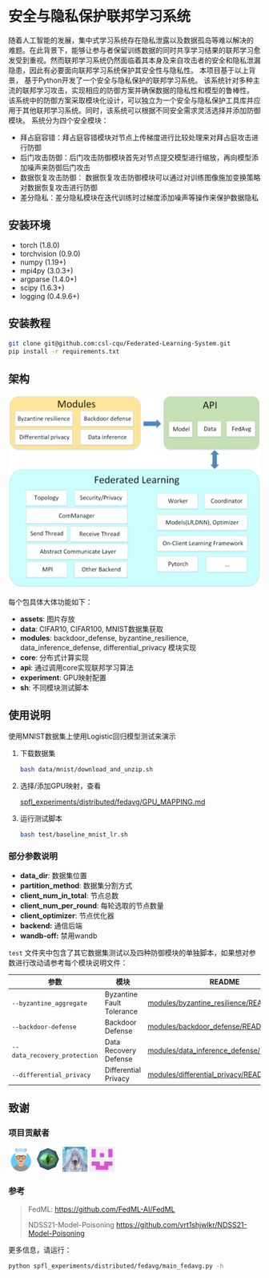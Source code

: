 # 安全与隐私保护联邦学习系统

随着人工智能的发展，集中式学习系统存在隐私泄露以及数据孤岛等难以解决的
难题。在此背景下，能够让参与者保留训练数据的同时共享学习结果的联邦学习愈发受到重视。然而联邦学习系统仍然面临着其本身及来自攻击者的安全和隐私泄漏隐患，因此有必要面向联邦学习系统保护其安全性与隐私性。
本项目基于以上背景， 基于Python开发了一个安全与隐私保护的联邦学习系统。
该系统针对多种主流的联邦学习攻击，实现相应的防御方案并确保数据的隐私性和模型的鲁棒性。 该系统中的防御方案采取模块化设计，可以独立为一个安全与隐私保护工具库并应用于其他联邦学习系统。同时，该系统可以根据不同安全需求灵活选择并添加防御模块。
系统分为四个安全模块： 

* 拜占庭容错：拜占庭容错模块对节点上传梯度进行比较处理来对拜占庭攻击进行防御
* 后门攻击防御：后门攻击防御模块首先对节点提交模型进行缩放，再向模型添加噪声来防御后门攻击
* 数据恢复攻击防御： 数据恢复攻击防御模块可以通过对训练图像施加变换策略对数据恢复攻击进行防御
* 差分隐私：差分隐私模块在迭代训练时过梯度添加噪声等操作来保护数据隐私

## 安装环境

- torch (1.8.0)
- torchvision (0.9.0)
- numpy (1.19+)
- mpi4py (3.0.3+)
- argparse (1.4.0+)
- scipy (1.6.3+)
- logging (0.4.9.6+)

## 安装教程

```bash
git clone git@github.com:csl-cqu/Federated-Learning-System.git
pip install -r requirements.txt
```

## 架构

![Architecture](assets/Architecture.png)

每个包具体大体功能如下：

- **assets**: 图片存放
- **data**: CIFAR10, CIFAR100, MNIST数据集获取
- **modules**: backdoor_defense, byzantine_resilience, data_inference_defense, differential_privacy 模块实现
- **core**: 分布式计算实现
- **api**: 通过调用core实现联邦学习算法
- **experiment**: GPU映射配置
- **sh**: 不同模块测试脚本

## 使用说明

使用MNIST数据集上使用Logistic回归模型测试来演示

1. 下载数据集

   ```bash
   bash data/mnist/download_and_unzip.sh
   ```

2. 选择/添加GPU映射，查看

   [spfl_experiments/distributed/fedavg/GPU_MAPPING.md](spfl_experiments/distributed/fedavg/GPU_MAPPING.md)  

3. 运行测试脚本

   ```bash
   bash test/baseline_mnist_lr.sh
   ```

### 部分参数说明

- **data_dir**: 数据集位置
- **partition_method**: 数据集分割方式
- **client_num_in_total**: 节点总数
- **client_num_per_round**: 每轮选取的节点数量
- **client_optimizer**: 节点优化器
- **backend:** 通信后端
- **wandb-off:** 禁用wandb

`test` 文件夹中包含了其它数据集测试以及四种防御模块的单独脚本，如果想对参数进行改动请参考每个模块说明文件：

| 参数                         | 模块                      | README                                                       |
| ---------------------------- | ------------------------- | ------------------------------------------------------------ |
| `--byzantine_aggregate`      | Byzantine Fault Tolerance | [modules/byzantine_resilience/README.md](modules/byzantine_resilience/README.md) |
| `--backdoor-defense`         | Backdoor Defense          | [modules/backdoor_defense/README.md](modules/backdoor_defense/README.md) |
| `--data_recovery_protection` | Data Recovery Defense     | [modules/data_inference_defense/README.md](modules/data_inference_defense/README.md) |
| `--differential_privacy`     | Differential Privacy      | [modules/differential_privacy/README.md](modules/differential_privacy/README.md) |

## 致谢

### 项目贡献者
<a href="https://github.com/barryZZJ"><img src="/assets/barryzzj.png" width="50px"></a> <a href="https://github.com/endereye"><img src="/assets/endereye.png" width="50px"></a> <a href="https://github.com/Du11JK"><img src="/assets/du11jk.png" width="50px"></a> <a href="https://github.com/LuckMonkeys"><img src="/assets/luckmonkeys.png" width="50px"></a>

### 参考

> FedML: 
> https://github.com/FedML-AI/FedML
>
> NDSS21-Model-Poisoning
> https://github.com/vrt1shjwlkr/NDSS21-Model-Poisoning

更多信息，请运行：
```bash
python spfl_experiments/distributed/fedavg/main_fedavg.py -h
```
